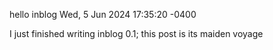 hello inblog
Wed, 5 Jun 2024 17:35:20 -0400

I just finished writing inblog 0.1; this post is its maiden voyage

